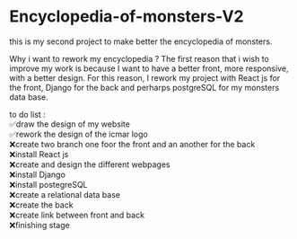 # Encyclopedia-of-monsters-V2

<p>
  this is my second project to make better the encyclopedia of monsters.
</p>
<p>
  Why i want to rework my encyclopedia ?
  The first reason that i wish to improve my work is because I want to have a better front, more responsive, with a better design. For this reason, I rework my project with React js for the front, Django for the back and perharps postgreSQL for my monsters data base.
</p>
<p>
  to do list : <br>
  ✅draw the design of my website <br>
  ✅rework the design of the icmar logo <br>
  ❌create two branch one foor the front and an another for the back <br>
  ❌install React js <br>
  ❌create and design the different webpages <br>
  ❌install Django <br>
  ❌install postegreSQL <br>
  ❌create a relational data base <br>
  ❌create the back <br>
  ❌create link between front and back <br>
  ❌finishing stage <br>
</p>
